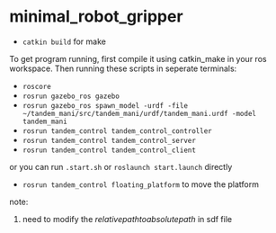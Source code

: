 # minimal_robot_gripper
 - `catkin build` for make

To get program running, first compile it using catkin_make in your ros workspace. Then running these scripts in seperate terminals:

  - `roscore`  
  - `rosrun gazebo_ros gazebo`  
  - `rosrun gazebo_ros spawn_model -urdf -file ~/tandem_mani/src/tandem_mani/urdf/tandem_mani.urdf -model tandem_mani`  
  - `rosrun tandem_control tandem_control_controller`  
  - `rosrun tandem_control tandem_control_server`  
  - `rosrun tandem_control tandem_control_client`  

or you can run `.start.sh` or `roslaunch start.launch` directly

  - `rosrun tandem_control floating_platform` to move the platform  

note: 
  1. need to modify the $relative path to absolute path$ in sdf file
